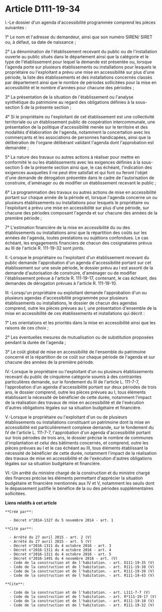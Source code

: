 # Article D111-19-34

I.-Le dossier d'un agenda d'accessibilité programmée comprend les pièces suivantes : 

1° Le nom et l'adresse du demandeur, ainsi que son numéro SIREN/ SIRET ou, à défaut, sa date de naissance ; 

2° La dénomination de l'établissement recevant du public ou de l'installation ouverte au public situés dans le département
ainsi que la catégorie et le type de l'établissement pour lequel la demande est présentée ou, lorsque l'agenda porte sur
plusieurs établissements ou installations pour lesquels le propriétaire ou l'exploitant a prévu une mise en accessibilité sur
plus d'une période, la liste des établissements et des installations concernés classés par département ainsi que le nombre de
périodes sollicitées pour la mise en accessibilité et le nombre d'années pour chacune des périodes ; 

3° La présentation de la situation de l'établissement ou l'analyse synthétique du patrimoine au regard des obligations
définies à la sous-section 5 de la présente section ; 

4° Si le propriétaire ou l'exploitant de cet établissement est une collectivité territoriale ou un établissement public de
coopération intercommunale, une présentation de la politique d'accessibilité menée sur le territoire et des modalités
d'élaboration de l'agenda, notamment la concertation avec les commerçants et les associations de personnes handicapées, ainsi
que la délibération de l'organe délibérant validant l'agenda dont l'approbation est demandée ; 

5° La nature des travaux ou autres actions à réaliser pour mettre en conformité le ou les établissements avec les exigences
définies à la sous-section 5 de la présente section ainsi que, le cas échéant, l'indication des exigences auxquelles il ne
peut être satisfait et qui font ou feront l'objet d'une demande de dérogation présentée dans le cadre de l'autorisation de
construire, d'aménager ou de modifier un établissement recevant le public ; 

6° La programmation des travaux ou autres actions de mise en accessibilité portant sur chaque année de la période et, lorsque
l'agenda concerne un ou plusieurs établissements ou installations pour lesquels le propriétaire ou l'exploitant a prévu une
mise en accessibilité sur plus d'une période, sur chacune des périodes composant l'agenda et sur chacune des années de la
première période ; 

7° L'estimation financière de la mise en accessibilité du ou des établissements ou installations ainsi que la répartition des
coûts sur les années de l'agenda, toutes prestations ou sujétions confondues. Le cas échéant, les engagements financiers de
chacun des cosignataires prévus au III de l'article R. 111-19-32 sont joints. 

II.-Lorsque le propriétaire ou l'exploitant d'un établissement recevant du public demande l'approbation d'un agenda
d'accessibilité portant sur cet établissement sur une seule période, le dossier prévu au I est assorti de la demande
d'autorisation de construire, d'aménager ou de modifier l'établissement prévue à l'article R. 111-19-17, contenant, le cas
échéant, des demandes de dérogation prévues à l'article R. 111-19-10. 

III.-Lorsqu'un propriétaire ou exploitant demande l'approbation d'un ou plusieurs agendas d'accessibilité programmée pour
plusieurs établissements ou installations, le dossier de chacun des agendas comprend, outre les pièces prévues au I, une
présentation d'ensemble de la mise en accessibilité de ces établissements et installations qui décrit : 

1° Les orientations et les priorités dans la mise en accessibilité ainsi que les raisons de ces choix ; 

2° Les éventuelles mesures de mutualisation ou de substitution proposées pendant la durée de l'agenda ; 

3° Le coût global de mise en accessibilité de l'ensemble du patrimoine concerné et la répartition de ce coût sur chaque
période de l'agenda et sur chacune des années de la première période. 

IV.-Lorsque le propriétaire ou l'exploitant d'un ou plusieurs établissements recevant du public de cinquième catégorie soumis
à des contraintes particulières demande, sur le fondement du III de l'article L. 111-7-7, l'approbation d'un agenda
d'accessibilité portant sur deux périodes de trois ans, le dossier comprend, outre les pièces prévues au I, tous éléments
établissant la nécessité de bénéficier de cette durée, notamment l'impact de la réalisation des travaux de mise en
accessibilité et de l'exécution d'autres obligations légales sur sa situation budgétaire et financière. 

V.-Lorsque le propriétaire ou l'exploitant d'un ou de plusieurs établissements ou installations constituant un patrimoine
dont la mise en accessibilité est particulièrement complexe demande, sur le fondement du IV de l'article L. 111-7-7,
l'approbation d'un agenda d'accessibilité portant sur trois périodes de trois ans, le dossier précise le nombre de communes
d'implantation et celui des bâtiments concernés, et comprend, outre les pièces prévues au I et le cas échéant au III, tous
éléments établissant la nécessité de bénéficier de cette durée, notamment l'impact de la réalisation des travaux de mise en
accessibilité et de l'exécution d'autres obligations légales sur sa situation budgétaire et financière. 

VI.-Un arrêté du ministre chargé de la construction et du ministre chargé des finances précise les éléments permettant
d'apprécier la situation budgétaire et financière mentionnés aux IV et V, notamment les seuils dont le dépassement justifie
le bénéfice de la ou des périodes supplémentaires sollicitées.

**Liens relatifs à cet article**

	**Créé par**:

	  - Décret n°2014-1327 du 5 novembre 2014 - art. 1

	**Cité par**:

	  - Arrêté du 27 avril 2015 - art. 2 (V)
	  - Arrêté du 27 avril 2015 - art. 5 (V)
	  - Décret n°2016-1311 du 4 octobre 2016 - art. 3
	  - Décret n°2016-1311 du 4 octobre 2016 - art. 4
	  - Décret n°2016-1311 du 4 octobre 2016 - art. 5
	  - Décret n°2016-1491 du 4 novembre 2016 - art. (V)
	  - Code de la construction et de l'habitation. - art. D111-19-35 (V)
	  - Code de la construction et de l'habitation. - art. R111-19-38 (V)
	  - Code de la construction et de l'habitation. - art. R111-19-39 (V)
	  - Code de la construction et de l'habitation. - art. R111-19-43 (V)

	**Cite**:

	  - Code de la construction et de l'habitation. - art. L111-7-7 (V)
	  - Code de la construction et de l'habitation. - art. R*111-19-17 (V)
	  - Code de la construction et de l'habitation. - art. R111-19-10 (V)
	  - Code de la construction et de l'habitation. - art. R111-19-32 (V)
